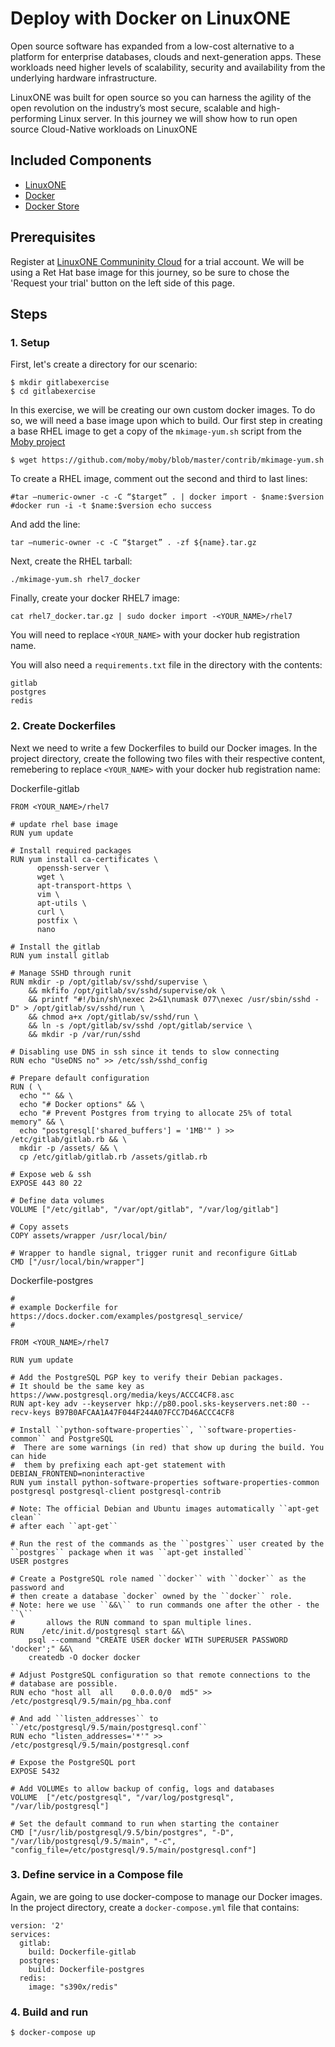 # Deploy with Docker on LinuxONE

Open source software has expanded from a low-cost alternative to a platform for enterprise databases, clouds and next-generation apps. These workloads need higher levels of scalability, security and availability from the underlying hardware infrastructure.

LinuxONE was built for open source so you can harness the agility of the open revolution on the industry’s most secure, scalable and high-performing Linux server. In this journey we will show how to run open source Cloud-Native workloads on LinuxONE

## Included Components

- [LinuxONE](https://www-03.ibm.com/systems/linuxone/open-source/index.html)
- [Docker](https://www.docker.com)
- [Docker Store](https://sore.docker.com)

## Prerequisites

Register at [LinuxONE Communinity Cloud](https://developer.ibm.com/linuxone/) for a trial account.
We will be using a Ret Hat base image for this journey, so be sure to chose the
'Request your trial' button on the left side of this page.

## Steps

### 1. Setup

First, let's create a directory for our scenario:

```text
$ mkdir gitlabexercise
$ cd gitlabexercise
```

In this exercise, we will be creating our own custom docker images.  To do so,
we will need a base image upon which to build.  Our first step in creating a
base RHEL image to get a copy of the `mkimage-yum.sh` script from the [Moby
project](https://mobyproject.org)

```text
$ wget https://github.com/moby/moby/blob/master/contrib/mkimage-yum.sh
```
To create a RHEL image, comment out the second and third to last lines:
```text
#tar –numeric-owner -c -C “$target” . | docker import - $name:$version
#docker run -i -t $name:$version echo success
```
And add the line:
```text
tar –numeric-owner -c -C “$target” . -zf ${name}.tar.gz
```
Next, create the RHEL tarball:
```text
./mkimage-yum.sh rhel7_docker
```
Finally, create your docker RHEL7 image:
```text
cat rhel7_docker.tar.gz | sudo docker import -<YOUR_NAME>/rhel7
```
You will need to replace `<YOUR_NAME>` with your docker hub registration name.


You will also need a `requirements.txt` file in the directory with the contents:

```text
gitlab
postgres
redis
```

### 2. Create Dockerfiles

Next we need to write a few Dockerfiles to build our Docker images.  In the
project directory, create the following two files with their respective
content, remebering to replace `<YOUR_NAME>` with your docker hub registration
name:

Dockerfile-gitlab
```text
FROM <YOUR_NAME>/rhel7

# update rhel base image
RUN yum update

# Install required packages
RUN yum install ca-certificates \
      openssh-server \
      wget \
      apt-transport-https \
      vim \
      apt-utils \
      curl \
      postfix \
      nano

# Install the gitlab 
RUN yum install gitlab

# Manage SSHD through runit
RUN mkdir -p /opt/gitlab/sv/sshd/supervise \
    && mkfifo /opt/gitlab/sv/sshd/supervise/ok \
    && printf "#!/bin/sh\nexec 2>&1\numask 077\nexec /usr/sbin/sshd -D" > /opt/gitlab/sv/sshd/run \
    && chmod a+x /opt/gitlab/sv/sshd/run \
    && ln -s /opt/gitlab/sv/sshd /opt/gitlab/service \
    && mkdir -p /var/run/sshd

# Disabling use DNS in ssh since it tends to slow connecting
RUN echo "UseDNS no" >> /etc/ssh/sshd_config

# Prepare default configuration
RUN ( \
  echo "" && \
  echo "# Docker options" && \
  echo "# Prevent Postgres from trying to allocate 25% of total memory" && \
  echo "postgresql['shared_buffers'] = '1MB'" ) >> /etc/gitlab/gitlab.rb && \
  mkdir -p /assets/ && \
  cp /etc/gitlab/gitlab.rb /assets/gitlab.rb

# Expose web & ssh
EXPOSE 443 80 22

# Define data volumes
VOLUME ["/etc/gitlab", "/var/opt/gitlab", "/var/log/gitlab"]

# Copy assets
COPY assets/wrapper /usr/local/bin/

# Wrapper to handle signal, trigger runit and reconfigure GitLab
CMD ["/usr/local/bin/wrapper"]
```

Dockerfile-postgres

```text
#
# example Dockerfile for https://docs.docker.com/examples/postgresql_service/
#

FROM <YOUR_NAME>/rhel7

RUN yum update

# Add the PostgreSQL PGP key to verify their Debian packages.
# It should be the same key as https://www.postgresql.org/media/keys/ACCC4CF8.asc
RUN apt-key adv --keyserver hkp://p80.pool.sks-keyservers.net:80 --recv-keys B97B0AFCAA1A47F044F244A07FCC7D46ACCC4CF8

# Install ``python-software-properties``, ``software-properties-common`` and PostgreSQL
#  There are some warnings (in red) that show up during the build. You can hide
#  them by prefixing each apt-get statement with DEBIAN_FRONTEND=noninteractive
RUN yum install python-software-properties software-properties-common postgresql postgresql-client postgresql-contrib

# Note: The official Debian and Ubuntu images automatically ``apt-get clean``
# after each ``apt-get``

# Run the rest of the commands as the ``postgres`` user created by the ``postgres`` package when it was ``apt-get installed``
USER postgres

# Create a PostgreSQL role named ``docker`` with ``docker`` as the password and
# then create a database `docker` owned by the ``docker`` role.
# Note: here we use ``&&\`` to run commands one after the other - the ``\``
#       allows the RUN command to span multiple lines.
RUN    /etc/init.d/postgresql start &&\
    psql --command "CREATE USER docker WITH SUPERUSER PASSWORD 'docker';" &&\
    createdb -O docker docker

# Adjust PostgreSQL configuration so that remote connections to the
# database are possible.
RUN echo "host all  all    0.0.0.0/0  md5" >> /etc/postgresql/9.5/main/pg_hba.conf

# And add ``listen_addresses`` to ``/etc/postgresql/9.5/main/postgresql.conf``
RUN echo "listen_addresses='*'" >> /etc/postgresql/9.5/main/postgresql.conf

# Expose the PostgreSQL port
EXPOSE 5432

# Add VOLUMEs to allow backup of config, logs and databases
VOLUME  ["/etc/postgresql", "/var/log/postgresql", "/var/lib/postgresql"]

# Set the default command to run when starting the container
CMD ["/usr/lib/postgresql/9.5/bin/postgres", "-D", "/var/lib/postgresql/9.5/main", "-c", "config_file=/etc/postgresql/9.5/main/postgresql.conf"]
```

### 3. Define service in a Compose file

Again, we are going to use docker-compose to manage our Docker images.  In the
project directory, create a `docker-compose.yml` file that contains:
```text
version: '2'
services:
  gitlab:
    build: Dockerfile-gitlab
  postgres:
    build: Dockerfile-postgres
  redis:
    image: "s390x/redis"
```

### 4. Build and run

```text
$ docker-compose up
```
